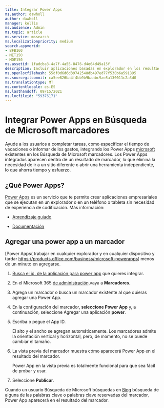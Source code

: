 ```yaml
---
title: Integrar Power Apps
ms.author: dawholl
author: dawholl
manager: kellis
ms.audience: Admin
ms.topic: article
ms.service: mssearch
ms.localizationpriority: medium
search.appverid:
- BFB160
- MET150
- MOE150
ms.assetid: 1fadcba3-4a7f-4a55-8476-d4e64d49a15f
description: Incluir aplicaciones basadas en explorador en los resultados de marcadores para Búsqueda de Microsoft
ms.openlocfilehash: 55df0d6d6d39742548db497ed77f530b6a591895
ms.sourcegitcommit: ca5ee826ba4f4bb9b9baabc9ae8a130011c2a3d0
ms.translationtype: MT
ms.contentlocale: es-ES
ms.lasthandoff: 09/15/2021
ms.locfileid: "59376171"
---
```

# <a name="integrate-power-apps-in-microsoft-search-bookmarks"></a>Integrar Power Apps en Búsqueda de Microsoft marcadores
   
Ayude a los usuarios a completar tareas, como especificar el tiempo de vacaciones o informar de los gastos, integrando los Power Apps [microsoft](https://products.office.com/business/microsoft-powerapps) existentes en los Búsqueda de Microsoft marcadores. Los Power Apps integrados aparecen dentro de un resultado de marcador, lo que elimina la necesidad de ir a un sitio diferente o abrir una herramienta independiente, lo que ahorra tiempo y esfuerzo.
  
## <a name="what-are-power-apps"></a>¿Qué Power Apps?

[Power Apps](https://products.office.com/business/microsoft-powerapps) es un servicio que te permite crear aplicaciones empresariales que se ejecutan en un explorador o en un teléfono o tableta sin necesidad de experiencia de codificación. Más información:
  
- [Aprendizaje guiado](/learn/browse/?products=powerapps)
    
- [Documentación](/powerapps/)
    
## <a name="add-a-power-app-to-a-bookmark"></a>Agregar una power app a un marcador

[Power Apps( trabajar en cualquier explorador y en cualquier dispositivo y tardar https://products.office.com/business/microsoft-powerapps) menos de un minuto en agregarse.
  
1. [Busca el id. de la aplicación para power app](/powerapps/maker/canvas-apps/get-sessionid#get-an-app-id) que quieres integrar.
    
2. En el Microsoft 365 [de administración,](https://admin.microsoft.com)vaya a **Marcadores**.
    
3. Agrega un marcador o busca un marcador existente al que quieras agregar una Power App.
    
4. En la configuración del marcador, **seleccione Power App** y, a continuación, seleccione Agregar una aplicación **power**.
    
5. Escriba o pegue el App ID.
    
    El alto y el ancho se agregan automáticamente. Los marcadores admite la orientación vertical y horizontal, pero, de momento, no se puede cambiar el tamaño.
    
6. La vista previa del marcador muestra cómo aparecerá Power App en el resultado del marcador.
    
    Power App en la vista previa es totalmente funcional para que sea fácil de probar y usar.
    
7. Seleccione **Publicar**.
    
Cuando un usuario Búsqueda de Microsoft búsquedas en [Bing](https://Bing.com) búsqueda de alguna de las palabras clave o palabras clave reservadas del marcador, Power App aparecerá en el resultado del marcador.